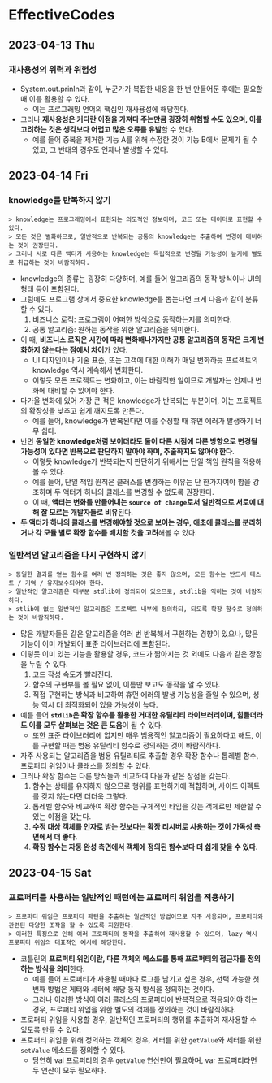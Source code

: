 # EffectiveCodes
## 2023-04-13 Thu
### 재사용성의 위력과 위험성
* System.out.prinln과 같이, 누군가가 복잡한 내용을 한 번 만들어둔 후에는 필요할 때 이를 활용할 수 있다.
    * 이는 프로그래밍 언어의 핵심인 재사용성에 해당한다.
* 그러나 **재사용성은 커다란 이점을 가져다 주는만큼 굉장히 위험할 수도 있으며, 이를 고려하는 것은 생각보다 어렵고 많은 오류를 유발**할 수 있다.
    * 예를 들어 중복을 제거한 기능 A를 위해 수정한 것이 기능 B에서 문제가 될 수 있고, 그 반대의 경우도 언제나 발생할 수 있다.

## 2023-04-14 Fri
### knowledge를 반복하지 않기
```
> knowledge는 프로그래밍에서 표현되는 의도적인 정보이며, 코드 또는 데이터로 표현할 수 있다.
> 모든 것은 별화하므로, 일반적으로 반복되는 공통의 knowledge는 추출하여 변경에 대비하는 것이 권장된다.
> 그러나 서로 다른 액터가 사용하는 knowledge는 독립적으로 변경될 가능성이 높기에 별도로 취급하는 것이 바람직하다. 
```
* knowledge의 종류는 굉장히 다양하며, 예를 들어 알고리즘의 동작 방식이나 UI의 형태 등이 포함된다.
* 그럼에도 프로그램 상에서 중요한 knowledge를 뽑는다면 크게 다음과 같이 분류할 수 있다.
  1. 비즈니스 로직: 프로그램이 어떠한 방식으로 동작하는지를 의미한다.
  2. 공통 알고리즘: 원하는 동작을 위한 알고리즘을 의미한다.
* 이 때, **비즈니스 로직은 시간에 따라 변화해나가지만 공통 알고리즘의 동작은 크게 변화하지 않는다는 점에서 차이**가 있다.
  * UI 디자인이나 기술 표준, 또는 고객에 대한 이해가 매일 변화하듯 프로젝트의 knowledge 역시 계속해서 변화한다.
  * 이렇듯 모든 프로젝트는 변화하고, 이는 바람직한 일이므로 개발자는 언제나 변화에 대비할 수 있어야 한다.
* 다가올 변화에 있어 가장 큰 적은 knowledge가 반복되는 부분이며, 이는 프로젝트의 확장성을 낮추고 쉽게 깨지도록 만든다.
  * 예를 들어, knowledge가 반복된다면 이를 수정할 때 휴먼 에러가 발생하기 너무 쉽다.
* 반면 **동일한 knowledge처럼 보이더라도 둘이 다른 시점에 다른 방향으로 변경될 가능성이 있다면 반복으로 판단하지 말아야 하며, 추출하지도 않아야 한다**.
  * 이렇듯 knowledge가 반복되는지 판단하기 위해서는 단일 책임 원칙을 적용해볼 수 있다.
  * 예를 들어, 단일 책임 원칙은 클래스를 변경하는 이유는 단 한가지여야 함을 강조하며 두 액터가 하나의 클래스를 변경할 수 없도록 권장한다.
  * 이 때, **액터는 변화를 만들어내는 `source of change`로서 일반적으로 서로에 대해 잘 모르는 개발자들로 비유**된다.
* **두 액터가 하나의 클래스를 변경해야할 것으로 보이는 경우, 애초에 클래스를 분리하거나 각 모듈 별로 확장 함수를 배치할 것을 고려**해볼 수 있다.

### 일반적인 알고리즘을 다시 구현하지 않기
```
> 동일한 결과를 얻는 함수를 여러 번 정의하는 것은 좋지 않으며, 모든 함수는 반드시 테스트 / 기억 / 유지보수되어야 한다.
> 일반적인 알고리즘은 대부분 stdlib에 정의되어 있으므로, stdlib을 익히는 것이 바람직하다.
> stlib에 없는 일반적인 알고리즘은 프로젝트 내부에 정의하되, 되도록 확장 함수로 정의하는 것이 바람직하다.
```
* 많은 개발자들은 같은 알고리즘을 여러 번 반복해서 구현하는 경향이 있으나, 많은 기능이 이미 개발되어 표준 라이브러리에 포함된다.
* 이렇듯 이미 있는 기능을 활용할 경우, 코드가 짧아지는 것 외에도 다음과 같은 장점을 누릴 수 있다.
  1. 코드 작성 속도가 빨라진다.
  2. 함수의 구현부를 볼 필요 없이, 이름만 보고도 동작을 알 수 있다.
  3. 직접 구현하는 방식과 비교하여 휴먼 에러의 발생 가능성을 줄일 수 있으며, 성능 역시 더 최적화되어 있을 가능성이 높다.
* 예를 들어 **`stdlib`은 확장 함수를 활용한 거대한 유틸리티 라이브러리이며, 힘들더라도 이를 모두 살펴보는 것은 큰 도움**이 될 수 있다.
  * 또한 표준 라이브러리에 없지만 매우 범용적인 알고리즘이 필요하다고 해도, 이를 구현할 때는 범용 유틸리티 함수로 정의하는 것이 바람직하다.
* 자주 사용되는 알고리즘을 범용 유틸리티로 추출할 경우 확장 함수나 톱레벨 함수, 프로퍼티 위임이나 클래스를 정의할 수 있다.
* 그러나 확장 함수는 다른 방식들과 비교하여 다음과 같은 장점을 갖는다.
  1. 함수는 상태를 유지하지 않으므로 행위를 표현하기에 적합하며, 사이드 이펙트를 갖지 않는다면 더더욱 그렇다.
  2. 톱레벨 함수와 비교하여 확장 함수는 구체적인 타입을 갖는 객체로만 제한할 수 있는 이점을 갖는다.
  3. **수정 대상 객체를 인자로 받는 것보다는 확장 리시버로 사용하는 것이 가독성 측면에서 더 좋다**.
  4. **확장 함수는 자동 완성 측면에서 객체에 정의된 함수보다 더 쉽게 찾을 수 있다**.

## 2023-04-15 Sat
### 프로퍼티를 사용하는 일반적인 패턴에는 프로퍼티 위임을 적용하기
```
> 프로퍼티 위임은 프로퍼티 패턴을 추출하는 일반적인 방법이므로 자주 사용되며, 프로퍼티와 관련된 다양한 조작을 할 수 있도록 지원한다.
> 이러한 특징으로 인해 여러 프로퍼티의 동작을 추출하여 재사용할 수 있으며, lazy 역시 프로피티 위임의 대표적인 예시에 해당한다.
```
* 코틀린의 **프로퍼티 위임이란, 다른 객체의 메소드를 통해 프로퍼티의 접근자를 정의하는 방식을 의미**한다.
  * 예를 들어 프로퍼티가 사용될 때마다 로그를 남기고 싶은 경우, 선택 가능한 첫 번째 방법은 게터와 세터에 해당 동작 방식을 정의하는 것이다.
  * 그러나 이러한 방식이 여러 클래스의 프로퍼티에 반복적으로 적용되어야 하는 경우, 프로퍼티 위임을 위한 별도의 객체를 정의하는 것이 바람직하다.
* 프로퍼티 위임을 사용할 경우, 일반적인 프로퍼티의 행위를 추출하여 재사용할 수 있도록 만들 수 있다.
* 프로퍼티 위임을 위해 정의하는 객체의 경우, 게터를 위한 `getValue`와 세터를 위한 `setValue` 메소드를 정의할 수 있다.
  * 당연히 val 프로퍼티의 경우 `getValue` 연산만이 필요하며, var 프로퍼티라면 두 연산이 모두 필요하다.